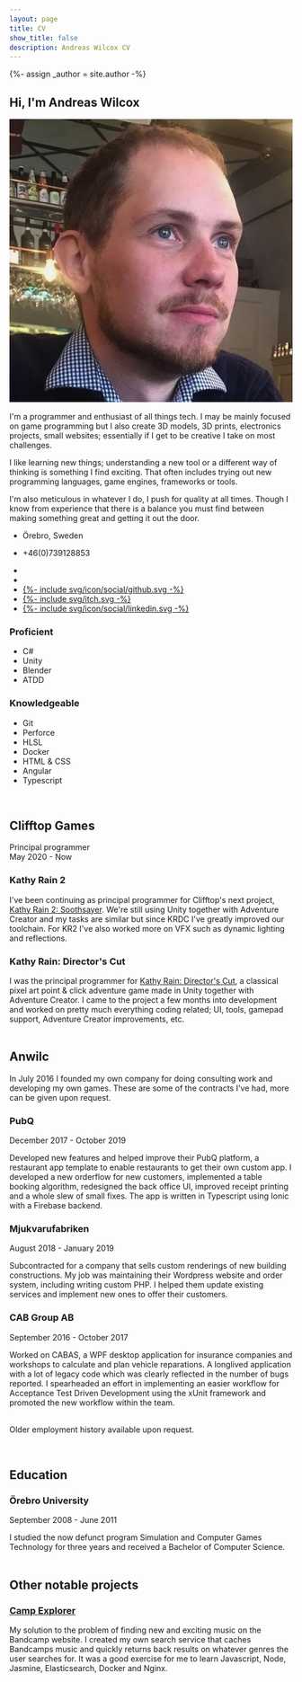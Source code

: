 ```yaml
---
layout: page
title: CV
show_title: false
description: Andreas Wilcox CV
---
```

{%- assign _author = site.author -%}

## Hi, I'm Andreas Wilcox
<div class="split">
  <div class="intro_text">
    <div class="photo_text">
      <img src="/images/cv/me.jpg">
      <p>I'm a programmer and enthusiast of all things tech. I may be mainly focused on game programming but I also create 3D models, 3D prints, electronics projects, small websites; essentially if I get to be creative I take on most challenges.</p>
    </div>
    <p>I like learning new things; understanding a new tool or a different way of thinking is something I find exciting. That often includes trying out new programming languages, game engines, frameworks or tools.</p>
    <p>I'm also meticulous in whatever I do, I push for quality at all times. Though I know from experience that there is a balance you must find between making something great and getting it out the door.</p>
    <div class="author-links">
      <ul class="menu menu--nowrap menu--inline contacts">
        <li class="author_link">
          <a class="button button--circle mail-button" itemprop="sameAs" href="https://www.google.com/maps/place/%C3%96rebro" target="_blank">
            <i class="fas fa-map-marker"></i>
          </a>
          <p>Örebro, Sweden</p>
        </li>
        <li class="author_link">
          <a class="button button--circle mail-button" itemprop="sameAs" href="tel:+0739128853" target="_blank">
            <i class="fas fa-phone"></i>
          </a>
          <p>+46(0)739128853</p>
        </li>
      </ul>
    </div>
    <div class="author-links">
      <ul class="menu menu--nowrap menu--inline links">
        <li class="author_link">
          <a class="button button--circle mail-button" itemprop="sameAs" href="https://anwilc.com" target="_blank">
            <i class="fas fa-globe"></i>
          </a>
        </li>
        <li class="author_link">
          <a class="button button--circle mail-button" itemprop="email" href="mailto:{{ _author.email }}" target="_blank">
            <i class="fas fa-envelope"></i>
          </a>
        </li>
        <li class="author_link">
          <a class="button button--circle mail-button" itemprop="sameAs" href="https://github.com/{{ _author.github }}" target="_blank">
            <div class="icon">{%- include svg/icon/social/github.svg -%}</div>
          </a>
        </li>
        <li class="author_link">
          <a class="button button--circle mail-button" itemprop="sameAs" href="https://{{ _author.itch }}.itch.io" target="_blank">
            <div class="icon">{%- include svg/itch.svg -%}</div>
          </a>
        </li>
        <li class="author_link">
          <a class="button button--circle mail-button" itemprop="sameAs" href="https://www.linkedin.com/in/{{ _author.linkedin }}" target="_blank">
            <div class="icon">{%- include svg/icon/social/linkedin.svg -%}</div>
          </a>
        </li>
        <!--<li class="author_link">
          <a class="button button--circle twitter-button" itemprop="sameAs" href="https://twitter.com/{{ _author.twitter }}" target="_blank">
            <div class="icon">{%- include svg/icon/social/twitter.svg -%}</div>
          </a>
        </li>-->
      </ul>
    </div>
  </div>
  <div class="skills">
    <div>
      <h3>Proficient</h3>
      <ul>
          <li>C#</li>
          <li>Unity</li>
          <li>Blender</li>
          <li>ATDD</li>
      </ul>
    </div>
    <div>
      <h3>Knowledgeable</h3>
      <ul>
          <li>Git</li>
          <li>Perforce</li>
          <li>HLSL</li>
          <li>Docker</li>
          <li>HTML & CSS</li>
          <li>Angular</li>
          <li>Typescript</li>
      </ul>
    </div>
  </div>
</div>
<br />

## Clifftop Games
Principal programmer
<br />
May 2020 - Now
<br />

### Kathy Rain 2
I've been continuing as principal programmer for Clifftop's next project, [Kathy Rain 2: Soothsayer](https://store.steampowered.com/app/1466390/Kathy_Rain_2_Soothsayer/). We're still using Unity together with Adventure Creator and my tasks are similar but since KRDC I've greatly improved our toolchain. For KR2 I've also worked more on VFX such as dynamic lighting and reflections.
<br />

### Kathy Rain: Director's Cut
I was the principal programmer for [Kathy Rain: Director's Cut](https://store.steampowered.com/app/1395030/Kathy_Rain_Directors_Cut/), a classical pixel art point & click adventure game made in Unity together with Adventure Creator. I came to the project a few months into development and worked on pretty much everything coding related; UI, tools, gamepad support, Adventure Creator improvements, etc.
<br />
<br />

## Anwilc
In July 2016 I founded my own company for doing consulting work and developing my own games. These are some of the contracts I've had, more can be given upon request.
<br />

### PubQ
December 2017 - October 2019

Developed new features and helped improve their PubQ platform, a restaurant app template to enable restaurants to get their own custom app. I developed a new orderflow for new customers, implemented a table booking algorithm, redesigned the back office UI, improved receipt printing and a whole slew of small fixes. The app is written in Typescript using Ionic with a Firebase backend.
<br />

### Mjukvarufabriken
August 2018 - January 2019

Subcontracted for a company that sells custom renderings of new building constructions. My job was maintaining their Wordpress website and order system, including writing custom PHP. I helped them update existing services and implement new ones to offer their customers.
<br />

### CAB Group AB
September 2016 - October 2017

Worked on CABAS, a WPF desktop application for insurance companies and workshops to calculate and plan vehicle reparations. A longlived application with a lot of legacy code which was clearly reflected in the number of bugs reported. I spearheaded an effort in implementing an easier workflow for Acceptance Test Driven Development using the xUnit framework and promoted the new workflow within the team.
<br />
<br />

Older employment history available upon request.

<br />

## Education
### Örebro University
September 2008 - June 2011

I studied the now defunct program Simulation and Computer Games Technology for three years and received a Bachelor of Computer Science.
<br />
<br />

## Other notable projects
### [Camp Explorer](http://campexplorer.io)
My solution to the problem of finding new and exciting music on the Bandcamp website. I created my own search service that caches Bandcamps music and quickly returns back results on whatever genres the user searches for. It was a good exercise for me to learn Javascript, Node, Jasmine, Elasticsearch, Docker and Nginx.

<br />
<br />